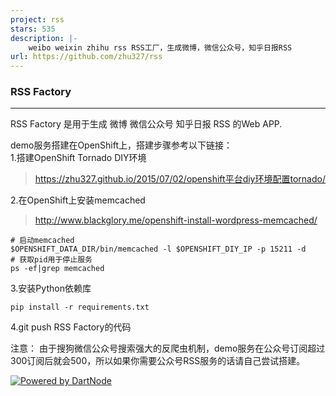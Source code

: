 ```yaml
---
project: rss
stars: 535
description: |-
    weibo weixin zhihu rss RSS工厂，生成微博，微信公众号，知乎日报RSS
url: https://github.com/zhu327/rss
---
```


### RSS Factory

***

RSS Factory 是用于生成 微博 微信公众号 知乎日报 RSS 的Web APP.  

demo服务搭建在OpenShift上，搭建步骤参考以下链接：  
1.搭建OpenShift Tornado DIY环境 
> <https://zhu327.github.io/2015/07/02/openshift平台diy环境配置tornado/>

2.在OpenShift上安装memcached 
> <http://www.blackglory.me/openshift-install-wordpress-memcached/>

```shell
# 启动memcached  
$OPENSHIFT_DATA_DIR/bin/memcached -l $OPENSHIFT_DIY_IP -p 15211 -d  
# 获取pid用于停止服务  
ps -ef|grep memcached
```
3.安装Python依赖库
```shell
pip install -r requirements.txt
```
4.git push RSS Factory的代码

注意：
由于搜狗微信公众号搜索强大的反爬虫机制，demo服务在公众号订阅超过300订阅后就会500，所以如果你需要公众号RSS服务的话请自己尝试搭建。

[![Powered by DartNode](https://dartnode.com/branding/DN-Open-Source-sm.png)](https://dartnode.com "Powered by DartNode - Free VPS for Open Source")

